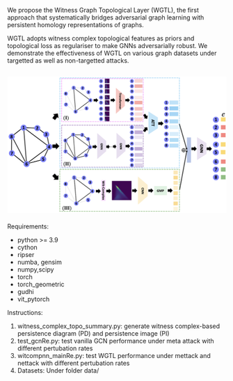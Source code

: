 We propose the Witness Graph Topological Layer (WGTL), the first approach that systematically bridges adversarial graph learning with persistent homology representations of graphs. 

WGTL adopts witness complex topological features as priors and topological loss as regulariser to make GNNs adversarially robust. We demonstrate the effectiveness of WGTL on various graph datasets under targetted as well as non-targetted attacks. 


![](intro.png)
-----------
<h> Requirements: </h>
- python >= 3.9
- cython
- ripser
- numba, gensim
- numpy,scipy 
- torch
- torch_geometric
- gudhi
- vit_pytorch

<h> Instructions: </h>
1. witness_complex_topo_summary.py: generate witness complex-based persistence diagram (PD) and persistence image (PI)
2. test_gcnRe.py: test vanilla GCN performance under meta attack with different pertubation rates
3. witcompnn_mainRe.py: test WGTL performance under mettack and nettack with different pertubation rates
4. Datasets: Under folder data/
